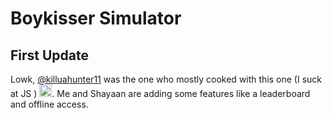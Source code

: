 # Boykisser Simulator

## First Update
Lowk, [@killuahunter11](https://github.com/killuahunter11) was the one who mostly cooked with this one (I suck at JS ) <img src="https://emoji.slack-edge.com/T0266FRGM/heavysob/55bf09f6c9d93d08.png" style="width: 20px">. Me and Shayaan are adding some features like a leaderboard and offline access.
